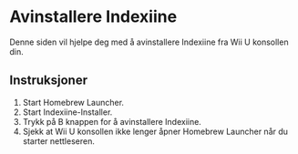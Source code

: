 # Avinstallere Indexiine

Denne siden vil hjelpe deg med å avinstallere Indexiine fra Wii U konsollen din.

## Instruksjoner

1. Start Homebrew Launcher.
2. Start Indexiine-Installer.
3. Trykk på B knappen for å avinstallere Indexiine.
4. Sjekk at Wii U konsollen ikke lenger åpner Homebrew Launcher når du starter nettleseren.
